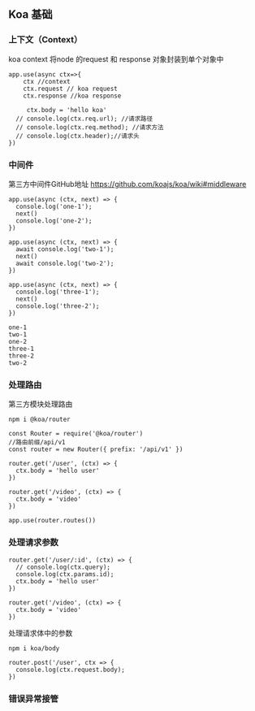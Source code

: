 

## Koa 基础

### 上下文（Context）

koa context 将node 的request 和 response 对象封装到单个对象中

```
app.use(async ctx=>{
	ctx //context
	ctx.request // koa request
	ctx.response //koa response
	
	 ctx.body = 'hello koa'
  // console.log(ctx.req.url); //请求路径
  // console.log(ctx.req.method); //请求方法
  // console.log(ctx.header);//请求头
})
```



### 中间件

 第三方中间件GitHub地址  https://github.com/koajs/koa/wiki#middleware

```
app.use(async (ctx, next) => {
  console.log('one-1');
  next()
  console.log('one-2');
})

app.use(async (ctx, next) => {
  await console.log('two-1');
  next()
  await console.log('two-2');
})

app.use(async (ctx, next) => {
  console.log('three-1');
  next()
  console.log('three-2');
})

one-1
two-1
one-2
three-1
three-2
two-2
```



### 处理路由 

第三方模块处理路由

```
npm i @koa/router
```



```
const Router = require('@koa/router')
//路由前缀/api/v1
const router = new Router({ prefix: '/api/v1' })

router.get('/user', (ctx) => {
  ctx.body = 'hello user'
})

router.get('/video', (ctx) => {
  ctx.body = 'video'
})

app.use(router.routes())
```



### 处理请求参数

```
router.get('/user/:id', (ctx) => {
  // console.log(ctx.query);
  console.log(ctx.params.id);
  ctx.body = 'hello user'
})

router.get('/video', (ctx) => {
  ctx.body = 'video'
})
```





处理请求体中的参数

```
npm i koa/body
```

```
router.post('/user', ctx => {
  console.log(ctx.request.body);
})
```





### 错误异常接管









